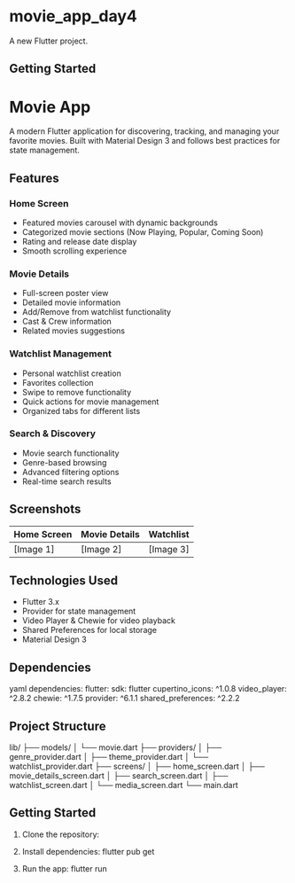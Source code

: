 # movie_app_day4

A new Flutter project.

## Getting Started

# Movie App

A modern Flutter application for discovering, tracking, and managing your favorite movies. Built with Material Design 3 and follows best practices for state management.

## Features

### Home Screen
- Featured movies carousel with dynamic backgrounds
- Categorized movie sections (Now Playing, Popular, Coming Soon)
- Rating and release date display
- Smooth scrolling experience

### Movie Details
- Full-screen poster view
- Detailed movie information
- Add/Remove from watchlist functionality
- Cast & Crew information
- Related movies suggestions

### Watchlist Management
- Personal watchlist creation
- Favorites collection
- Swipe to remove functionality
- Quick actions for movie management
- Organized tabs for different lists

### Search & Discovery
- Movie search functionality
- Genre-based browsing
- Advanced filtering options
- Real-time search results

## Screenshots

| Home Screen | Movie Details | Watchlist |
|------------|---------------|-----------|
| [Image 1]  | [Image 2]     | [Image 3] |

## Technologies Used

- Flutter 3.x
- Provider for state management
- Video Player & Chewie for video playback
- Shared Preferences for local storage
- Material Design 3

## Dependencies

yaml
dependencies:
flutter:
sdk: flutter
cupertino_icons: ^1.0.8
video_player: ^2.8.2
chewie: ^1.7.5
provider: ^6.1.1
shared_preferences: ^2.2.2


## Project Structure
lib/
├── models/
│ └── movie.dart
├── providers/
│ ├── genre_provider.dart
│ ├── theme_provider.dart
│ └── watchlist_provider.dart
├── screens/
│ ├── home_screen.dart
│ ├── movie_details_screen.dart
│ ├── search_screen.dart
│ ├── watchlist_screen.dart
│ └── media_screen.dart
└── main.dart


## Getting Started

1. Clone the repository:


2. Install dependencies:
flutter pub get

3. Run the app:
flutter run